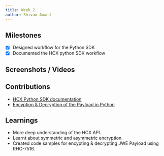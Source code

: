 ```yaml
---
title: Week 2
author: Shivam Anand
---
```


## Milestones

- [x] Designed workflow for the Python SDK
- [x] Documented the HCX python SDK workflow
<!-- -   [ ] Give the description about Milestone 3 -->
<!-- -   [ ] Give the description about Milestone 4 -->

## Screenshots / Videos

## Contributions

 - [HCX Python SDK documentation](https://github.com/xtanion/test-jwe/tree/main#readme)
 - [Encyption & Decryption of the Payload in Python](https://github.com/xtanion/test-jwe/blob/main/header.py)

## Learnings

- More deep understanding of the HCX API.
- Learnt about symmetric and asymmetric encryption.
- Created code samples for encypting & decrypting JWE Payload using RHC-7516.
